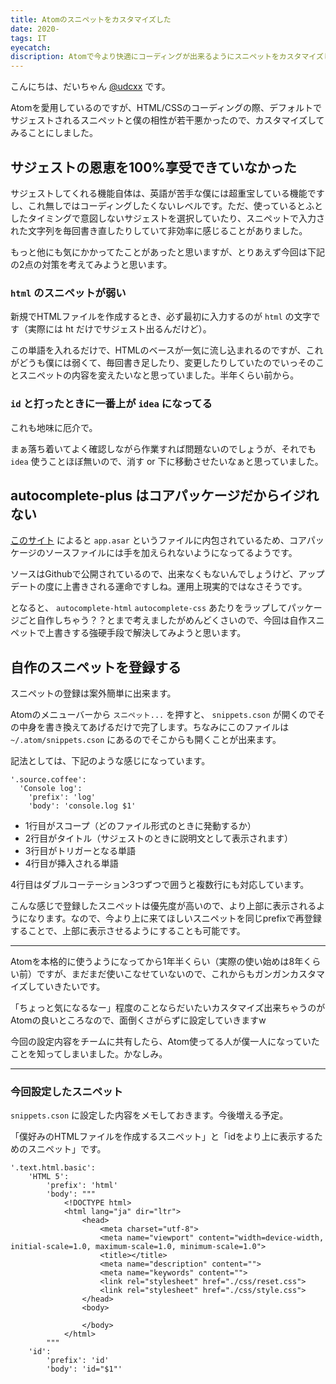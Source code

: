 ```yaml
---
title: Atomのスニペットをカスタマイズした
date: 2020-
tags: IT
eyecatch:
discription: Atomで今より快適にコーディングが出来るようにスニペットをカスタマイズしてみました！
---
```


こんにちは、だいちゃん [@udcxx](https://twitter.com/udc_xx) です。

Atomを愛用しているのですが、HTML/CSSのコーディングの際、デフォルトでサジェストされるスニペットと僕の相性が若干悪かったので、カスタマイズしてみることにしました。

## サジェストの恩恵を100%享受できていなかった

サジェストしてくれる機能自体は、英語が苦手な僕には超重宝している機能ですし、これ無しではコーディングしたくないレベルです。ただ、使っているとふとしたタイミングで意図しないサジェストを選択していたり、スニペットで入力された文字列を毎回書き直したりしていて非効率に感じることがありました。

もっと他にも気にかかってたことがあったと思いますが、とりあえず今回は下記の2点の対策を考えてみようと思います。

### `html` のスニペットが弱い

新規でHTMLファイルを作成するとき、必ず最初に入力するのが `html` の文字です（実際には ht だけでサジェスト出るんだけど）。

この単語を入れるだけで、HTMLのベースが一気に流し込まれるのですが、これがどうも僕には弱くて、毎回書き足したり、変更したりしていたのでいっそのことスニペットの内容を変えたいなと思っていました。半年くらい前から。

### `id` と打ったときに一番上が `idea` になってる

これも地味に厄介で。

まぁ落ち着いてよく確認しながら作業すれば問題ないのでしょうが、それでも `idea` 使うことほぼ無いので、消す or 下に移動させたいなぁと思っていました。


## autocomplete-plus はコアパッケージだからイジれない

[このサイト](https://www.366service.com/jp/qa/26c5fc71b7222d93b742303fbe937a3f) によると `app.asar` というファイルに内包されているため、コアパッケージのソースファイルには手を加えられないようになってるようです。

ソースはGithubで公開されているので、出来なくもないんでしょうけど、アップデートの度に上書きされる運命ですしね。運用上現実的ではなさそうです。

となると、 `autocomplete-html` `autocomplete-css` あたりをラップしてパッケージごと自作しちゃう？？とまで考えましたがめんどくさいので、今回は自作スニペットで上書きする強硬手段で解決してみようと思います。

## 自作のスニペットを登録する

スニペットの登録は案外簡単に出来ます。

Atomのメニューバーから `スニペット...` を押すと、 `snippets.cson` が開くのでその中身を書き換えてあげるだけで完了します。ちなみにこのファイルは `~/.atom/snippets.cson` にあるのでそこからも開くことが出来ます。

記法としては、下記のような感じになっています。

```
'.source.coffee':
  'Console log':
    'prefix': 'log'
    'body': 'console.log $1'
```

* 1行目がスコープ（どのファイル形式のときに発動するか）
* 2行目がタイトル（サジェストのときに説明文として表示されます）
* 3行目がトリガーとなる単語
* 4行目が挿入される単語

4行目はダブルコーテーション3つずつで囲うと複数行にも対応しています。

こんな感じで登録したスニペットは優先度が高いので、より上部に表示されるようになります。なので、今より上に来てほしいスニペットを同じprefixで再登録することで、上部に表示させるようにすることも可能です。

-----

Atomを本格的に使うようになってから1年半くらい（実際の使い始めは8年くらい前）ですが、まだまだ使いこなせていないので、これからもガンガンカスタマイズしていきたいです。

「ちょっと気になるなー」程度のことならだいたいカスタマイズ出来ちゃうのがAtomの良いところなので、面倒くさがらずに設定していきますw

今回の設定内容をチームに共有したら、Atom使ってる人が僕一人になっていたことを知ってしまいました。かなしみ。

-----

### 今回設定したスニペット

`snippets.cson` に設定した内容をメモしておきます。今後増える予定。

「僕好みのHTMLファイルを作成するスニペット」と「idをより上に表示するためのスニペット」です。

```
'.text.html.basic':
	'HTML 5':
		'prefix': 'html'
		'body': """
			<!DOCTYPE html>
			<html lang="ja" dir="ltr">
				<head>
					<meta charset="utf-8">
					<meta name="viewport" content="width=device-width, initial-scale=1.0, maximum-scale=1.0, minimum-scale=1.0">
					<title></title>
					<meta name="description" content="">
					<meta name="keywords" content="">
					<link rel="stylesheet" href="./css/reset.css">
					<link rel="stylesheet" href="./css/style.css">
				</head>
				<body>

				</body>
			</html>
		"""
	'id':
		'prefix': 'id'
		'body': 'id="$1"'
```
